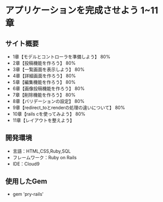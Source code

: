# アプリケーションを完成させよう 1~11章

## サイト概要
- 1章【モデルとコントローラを準備しよう】	80%
- 2章【投稿機能を作ろう】	80%
- 3章【一覧画面を表示しよう】	80%
- 4章【詳細画面を作ろう】	80%
- 5章【編集機能を作ろう】	80%
- 6章【画像投稿機能を作ろう】	80%
- 7章【削除機能を作ろう】	80%
- 8章【バリデーションの設定】	80%
- 9章【redirect_toとrenderの処理の違いについて】	80%
- 10章【rails cを使ってみよう】	80%
- 11章【レイアウトを整えよう】

## 開発環境
- 言語：HTML,CSS,Ruby,SQL
- フレームワーク：Ruby on Rails
- IDE：Cloud9

## 使用したGem
- gem 'pry-rails'